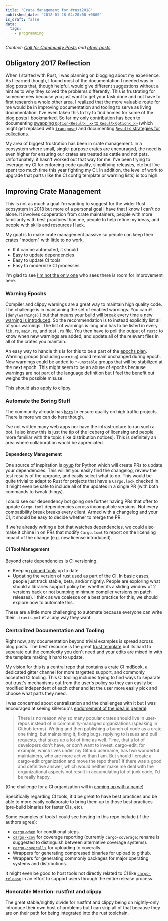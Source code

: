 ```yaml
---
title: "Crate Management for #rust2018"
published_date: "2018-01-26 04:20:00 +0000"
is_draft: false
data:
  tags:
    - programming
---
```

*Context: [Call for Community Posts](https://blog.rust-lang.org/2018/01/03/new-years-rust-a-call-for-community-blogposts.html) and [other posts](http://readrust.net/rust2018/)*

## Obligatory 2017 Reflection

When I started with Rust, I was planning on blogging about my experience. As I
learned though, I found most of the documentation I needed was in blog posts
that, though helpful, would give different suggestions without a hint as to why
they solved the problems differently.  This is frustrating for someone new
because you just want to get your task done and not have to first research a
whole other area.  I realized that the more valuable route for me would be in
improving documentation and tooling to serve as living documentation. I've even
taken this to try to find homes for some of the blog posts I bookmarked. So far
my only contribution has been to documenting [swapping `Option<Result<_>>` to
`Result<Option<_>>`](https://rustbyexample.com/error/multiple_error_types/option_result.html)
(which might get replaced with
[`transpose`](https://github.com/rust-lang/rust/issues/47338)) and documenting
[`Result`s strategies for
collections](https://rustbyexample.com/error/iter_result.html).

My area of biggest frustration has been in crate management. In a ecosystem
where small, single-purpose crates are encouraged, the need is even higher for
ensuring our crates are treated as cattle and not pets. Unfortunately, it
hasn't worked out that way for me. I've been trying to leverage my CI for
enforcing code quality, simplifying releases, etc but I've spent too much time
this year fighting my CI. In addition, the level of work to upgrade that parts
(like the CI config template or warning lists) is too high.

## Improving Crate Management

This is not as much a goal I'm wanting to suggest for the wider Rust ecosystem
in 2018 but more of a personal goal I have that I know I can't do alone.  It
involves cooperation from crate maintainers, people with more familiarity with
best practices than me, people to help refine my ideas, and people with skills
and resources I lack.

My goal is to make crate management passive so people can keep their crates
"modern" with little to no work.
- If it can be automated, it should
- Easy to update dependencies
- Easy to update CI tools
- Easy to modernize CI processes

I'm glad to see [I'm not the only
one](https://internals.rust-lang.org/t/the-libs-team-mission/6584/10) who sees
there is room for improvement here.

### Warning Epochs

Compiler and clippy warnings are a great way to maintain high quality code. The
challenge is in maintaining the set of enabled warnings.  You can
`#![deny(warnings)]` but that means your [build will break every time a new
warning is
introduced](https://github.com/rust-unofficial/patterns/blob/master/anti_patterns/deny-warnings.md).
So the recommendation is to instead explicitly list all of your warnings.  The
list of warnings is long and has to be listed in every `lib.rs`, `main.rs`, and
test `.rs` file.  You then have to poll the output of `rustc` to know when new
warnings are added, and update all of the relevant files in all of the crates
you maintain.

An easy way to handle this is for this to be a part of the [epochs
plan](https://github.com/rust-lang/rfcs/blob/master/text/2052-epochs.md).
Warning groups (including `warning`) could remain unchanged during epoch.  New
warnings could be added to `*-unstable` groups that will be stabilized at the
next epoch. This might seem to be an abuse of epochs because warnings are not
part of the language definition but I feel the benefit out weighs the possible
misuse.

This should also apply to clippy.

### Automate the Boring Stuff

The community already has [`bors`](https://bors.tech/) to ensure quality on
high traffic projects.  There is more we can do here though.

I've not written many web apps nor have the infrastructure to run such a bot.
I also know this is just the tip of the iceberg of licensing and people more
familiar with the topic (like distribution notices). This is definitely an area
where collaboration would be appreciated.

#### Dependency Management

One source of inspiration is [pyup](https://pyup.io/) for Python which will
create PRs to update your dependencies.  This will let you easily find the
changelog, review the test results of the upgrade, and easily select what to
do.  This would be quite trivial to adapt to Rust for projects that have a
`Cargo.lock` checked in.  It might even be safe to include all of the updates
in a single PR (with both commands to tweak things).

I could see our dependency bot going one further having PRs that offer to
update `Cargo.toml` dependencies across incompatible versions. Not every
compatibility break breaks every client.  Armed with a changelog and your CI,
it should be easy to decide whether to merge the PR.

If we're already writing a bot that watches dependencies, we could also make it
chime in on PRs that modify `Cargo.toml` to report on the licensing impact of
the change (e.g. new license introduced).

#### CI Tool Management

Beyond crate dependencies is CI versioning.
- Keeping [pinned tools](https://github.com/cobalt-org/cobalt.rs/blob/master/.travis.yml#L7) up to date
- Updating the version of rust used as part of the CI.  In basic cases, people
  just track stable, beta, and/or nightly.  People are exploring what should a
  libraries support policy be, whether its a sliding window of 2 versions back
  or not bumping minimum compiler versions on patch releases). I think as we
  coalesce on a best practice for this, we should explore how to automate this.

These are a little more challenging to automate because everyone can write
their `.travis.yml` et al any way they want.

### Centralized Documentation and Tooling

Right now, any documentation beyond trivial examples is spread across blog
posts.  The best resource is the great [trust
template](https://github.com/japaric/trust) but its hard to separate out the
complexity you don't need and your edits are mixed in with the template making
it hard to update.

My vision for this is a central repo that contains a crate CI mdBook, a
dedicated gitter channel for more targetted support, and commonly accepted CI
tooling.  This CI tooling includes trying to find ways to separate out trust's
mechanisms out from the user's policy so they can easily be modified
independent of each other and let the user more easily pick and choose what
parts they need.

I was concerned about centralization and the challenges with it but I was
encouraged at seeing killercup's [endorsement of the idea in
general](https://deterministic.space/rust-2018.html#aim-for-long-term-stability-of-the-library-ecosystem):

> There is no reason why so many popular crates should live in user-repos
> instead of in community-managed organizations (speaking in Github terms).
> Writing and then publishing a bunch of code as a crate one thing, but
> maintaining it, fixing bugs, replying to issues and pull requests, that takes
> up a lot of time as well. Time, that a lot of developers don't have, or don't
> want to invest. cargo-edit, for example, which lives under my Github
> username, has two wonderful maintainers, who are more active than I am. But
> should I create a cargo-edit organization and move the repo there? If there
> was a good and definitive answer, which would neither make me deal with the
> organizational aspects not result in accumulating lot of junk code, I'd be
> really happy.

(One challenge for a CI organization will in [coming up with a
name](https://www.reddit.com/r/rust/comments/7phnly/killercups_rust_2018/dshq71g/?st=jco1d8g4&sh=22389a92))

Specifically regarding CI tools, it'd be great to have best practices and be
able to more easily collaborate to bring them up to those best practices
(pre-build binaries for faster CIs, etc).

Some examples of tools I could see hosting in this repo include (if the authors agree):
- [`cargo-when`](https://github.com/starkat99/cargo-when) for conditional steps.
- [`cargo-kcov`](https://github.com/roblabla/cargo-travis) for coverage
  reporting (currently `cargo-coverage`; rename is suggested to distinguish
  between alternative coverage systems).
- [`cargo-coveralls`](https://github.com/roblabla/cargo-travis) for uploading to coveralls.
- Wrappers for generating compressed binaries for upload to github.
- Wrappers for generating commonly packages for major operating systems and distributions.

It might even be good to host tools not directly related to CI like
[`cargo-release`](https://github.com/sunng87/cargo-release) in an effort to
support users through the entire release process.

### Honorable Mention: rustfmt and clippy

The great stable/nightly divide for rustfmt and clippy being on nightly-only
introduce their own host of problems but I can skip all of that because they
are on their path for being integrated into the rust toolchain.
